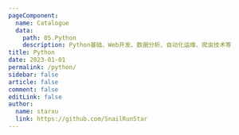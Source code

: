 ```yaml
---
pageComponent:
  name: Catalogue
  data:
    path: 05.Python
    description: Python基础、Web开发、数据分析、自动化运维、爬虫技术等
title: Python
date: 2023-01-01
permalink: /python/
sidebar: false
article: false
comment: false
editLink: false
author:
  name: starxu
  link: https://github.com/SnailRunStar
---
```

